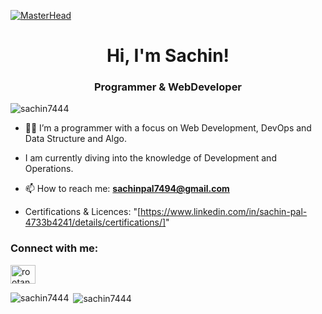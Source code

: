 [![MasterHead](https://user-images.githubusercontent.com/86270481/214122618-1bf43327-cdef-456e-81fe-fc71a9070c07.gif)](https://S.io)
<h1 align="center">Hi, I'm Sachin!</h1>
<h3 align="center">Programmer & WebDeveloper</h3>


<p align="left"> <img src="https://komarev.com/ghpvc/?username=sachin7444&label=Profile%20views&color=0e75b6&style=flat" alt="sachin7444" /></p>

- 🧑‍💻 I’m a programmer with a focus on Web Development, DevOps and Data Structure and Algo.

- I am currently diving into the knowledge of Development and Operations.
  
- 📫 How to reach me: **sachinpal7494@gmail.com**
  
-    Certifications & Licences: "[https://www.linkedin.com/in/sachin-pal-4733b4241/details/certifications/]"

<h3 align="left">Connect with me:</h3>
<p align="left">

<a href="[https://linkedin.com/in/sachin](https://www.linkedin.com/in/sachin-pal-4733b4241/)" target="blank"><img align="center" src="https://raw.githubusercontent.com/rahuldkjain/github-profile-readme-generator/master/src/images/icons/Social/linked-in-alt.svg" alt="rootangel01" height="30" width="40" /></a>

<p><img align="left" src="https://github-readme-stats.vercel.app/api/top-langs?username=sachin7444&show_icons=true&locale=en&layout=compact" alt="sachin7444" /></p>

<p>&nbsp;<img align="center" src="https://github-readme-stats.vercel.app/api?username=sachin7444&show_icons=true&locale=en" alt="sachin7444" /></p>

